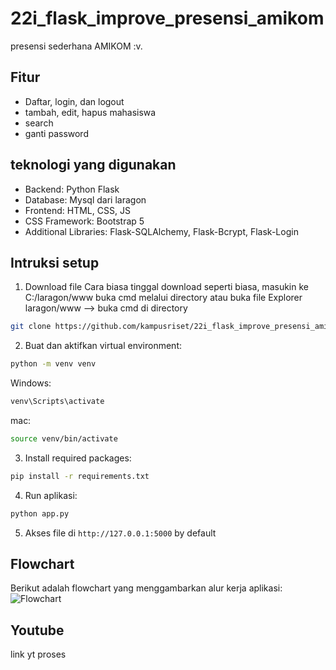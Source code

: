# 22i_flask_improve_presensi_amikom

presensi sederhana AMIKOM :v.

## Fitur
- Daftar, login, dan logout
- tambah, edit, hapus mahasiswa
- search
- ganti password

## teknologi yang digunakan
- Backend: Python Flask
- Database: Mysql dari laragon
- Frontend: HTML, CSS, JS
- CSS Framework: Bootstrap 5
- Additional Libraries: Flask-SQLAlchemy, Flask-Bcrypt, Flask-Login

## Intruksi setup
1. Download file
Cara biasa tinggal download seperti biasa, masukin ke C:/laragon/www
buka cmd melalui directory
atau
buka file Explorer laragon/www --> buka cmd di directory 
```bash
git clone https://github.com/kampusriset/22i_flask_improve_presensi_amikom.git
```

2. Buat dan aktifkan virtual environment:
```bash
python -m venv venv
```
Windows: 
```bash
venv\Scripts\activate
```
mac:
```bash
source venv/bin/activate
```

3. Install required packages:
```bash
pip install -r requirements.txt
```

4. Run aplikasi:
```bash
python app.py
```

5. Akses file di `http://127.0.0.1:5000` by default

## Flowchart
Berikut adalah flowchart yang menggambarkan alur kerja aplikasi:
![Flowchart](https://github.com/user-attachments/assets/cadb8172-5aa7-4270-a8bf-f61845635c51)


## Youtube
link yt proses
